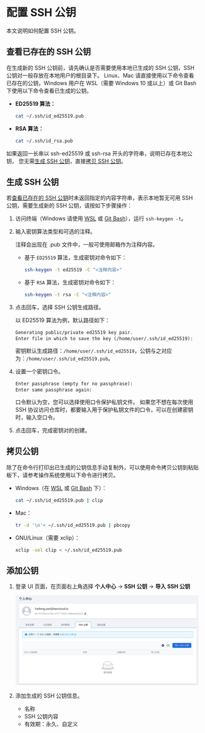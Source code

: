 # 配置 SSH 公钥

本文说明如何配置 SSH 公钥。

<a id="check-ssh"></a>

## 查看已存在的 SSH 公钥

在生成新的 SSH 公钥前，请先确认是否需要使用本地已生成的 SSH 公钥，SSH 公钥对一般存放在本地用户的根目录下。
Linux、Mac 请直接使用以下命令查看已存在的公钥，Windows 用户在 WSL（需要 Windows 10 或以上）或 Git Bash 下使用以下命令查看已生成的公钥。

- **ED25519 算法：**

    ```bash
    cat ~/.ssh/id_ed25519.pub
    ```

- **RSA 算法：**

    ```bash
    cat ~/.ssh/id_rsa.pub
    ```

如果返回一长串以 ssh-ed25519 或 ssh-rsa 开头的字符串，说明已存在本地公钥，
您无需[生成 SSH 公钥](#generate-ssh)，直接[拷贝 SSH 公钥](#copy-ssh)。

<a id="generate-ssh"></a>

## 生成 SSH 公钥

若[查看已存在的 SSH 公钥](#check-ssh)时未返回指定的内容字符串，表示本地暂无可用 SSH 公钥，需要生成新的 SSH 公钥，请按如下步骤操作：

1. 访问终端（Windows 请使用 [WSL](https://docs.microsoft.com/zh-cn/windows/wsl/install)
   或 [Git Bash](https://gitforwindows.org/)），运行 `ssh-keygen -t`。
  
2. 输入密钥算法类型和可选的注释。
  
    注释会出现在 .pub 文件中，一般可使用邮箱作为注释内容。
    
    - 基于 `ED25519` 算法，生成密钥对命令如下：
    
        ```bash
        ssh-keygen -t ed25519 -C "<注释内容>"
        ```
    
    - 基于 `RSA` 算法，生成密钥对命令如下：
    
        ```bash
        ssh-keygen -t rsa -C "<注释内容>"
        ```

3. 点击回车，选择 SSH 公钥生成路径。

    以 ED25519 算法为例，默认路径如下：

    ```console
    Generating public/private ed25519 key pair.
    Enter file in which to save the key (/home/user/.ssh/id_ed25519):
    ```

    密钥默认生成路径：`/home/user/.ssh/id_ed25519`，公钥与之对应为：`/home/user/.ssh/id_ed25519.pub`。

4. 设置一个密钥口令。

    ```console
    Enter passphrase (empty for no passphrase):
    Enter same passphrase again:
    ```

    口令默认为空，您可以选择使用口令保护私钥文件。
    如果您不想在每次使用 SSH 协议访问仓库时，都要输入用于保护私钥文件的口令，可以在创建密钥时，输入空口令。

5. 点击回车，完成密钥对的创建。

<a id="copy-ssh"></a>

## 拷贝公钥

除了在命令行打印出已生成的公钥信息手动复制外，可以使用命令拷贝公钥到粘贴板下，请参考操作系统使用以下命令进行拷贝。

- Windows（在 [WSL](https://docs.microsoft.com/en-us/windows/wsl/install)
  或 [Git Bash](https://gitforwindows.org/) 下）：

    ```bash
    cat ~/.ssh/id_ed25519.pub | clip
    ```

- Mac：

    ```bash
    tr -d '\n'< ~/.ssh/id_ed25519.pub | pbcopy
    ```

- GNU/Linux（需要 xclip）：

    ```bash
    xclip -sel clip < ~/.ssh/id_ed25519.pub
    ```

<a id="add-ssh"></a>

## 添加公钥

1. 登录 UI 页面，在页面右上角选择 **个人中心** -> **SSH 公钥** -> **导入 SSH 公钥**

    ![导入 SSH 公钥](./images/import-ssh.png)

2. 添加生成的 SSH 公钥信息。
  
    - 名称
    - SSH 公钥内容
    - 有效期：永久、自定义
